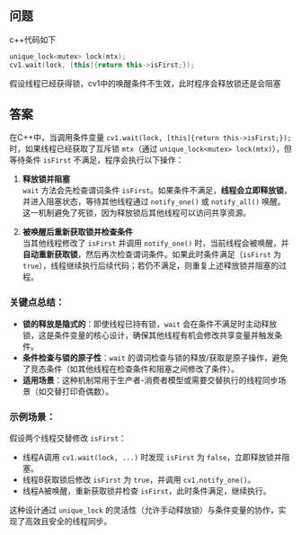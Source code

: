 ## 问题
c++代码如下
```cpp
unique_lock<mutex> lock(mtx);
cv1.wait(lock, [this]{return this->isFirst;});
```
假设线程已经获得锁，cv1中的唤醒条件不生效，此时程序会释放锁还是会阻塞

## 答案
在C++中，当调用条件变量 `cv1.wait(lock, [this]{return this->isFirst;});` 时，如果线程已经获取了互斥锁 `mtx`（通过 `unique_lock<mutex> lock(mtx)`），但等待条件 `isFirst` 不满足，程序会执行以下操作：

1. **释放锁并阻塞**  
   `wait` 方法会先检查谓词条件 `isFirst`。如果条件不满足，**线程会立即释放锁**，并进入阻塞状态，等待其他线程通过 `notify_one()` 或 `notify_all()` 唤醒。这一机制避免了死锁，因为释放锁后其他线程可以访问共享资源。

2. **被唤醒后重新获取锁并检查条件**  
   当其他线程修改了 `isFirst` 并调用 `notify_one()` 时，当前线程会被唤醒，并**自动重新获取锁**，然后再次检查谓词条件。如果此时条件满足（`isFirst` 为 `true`），线程继续执行后续代码；若仍不满足，则重复上述释放锁并阻塞的过程。

### 关键点总结：
- **锁的释放是隐式的**：即使线程已持有锁，`wait` 会在条件不满足时主动释放锁，这是条件变量的核心设计，确保其他线程有机会修改共享变量并触发条件。
- **条件检查与锁的原子性**：`wait` 的谓词检查与锁的释放/获取是原子操作，避免了竞态条件（如其他线程在检查条件和阻塞之间修改了条件）。
- **适用场景**：这种机制常用于生产者-消费者模型或需要交替执行的线程同步场景（如交替打印奇偶数）。

### 示例场景：
假设两个线程交替修改 `isFirst`：
- 线程A调用 `cv1.wait(lock, ...)` 时发现 `isFirst` 为 `false`，立即释放锁并阻塞。
- 线程B获取锁后修改 `isFirst` 为 `true`，并调用 `cv1.notify_one()`。
- 线程A被唤醒，重新获取锁并检查 `isFirst`，此时条件满足，继续执行。

这种设计通过 `unique_lock` 的灵活性（允许手动释放锁）与条件变量的协作，实现了高效且安全的线程同步。
